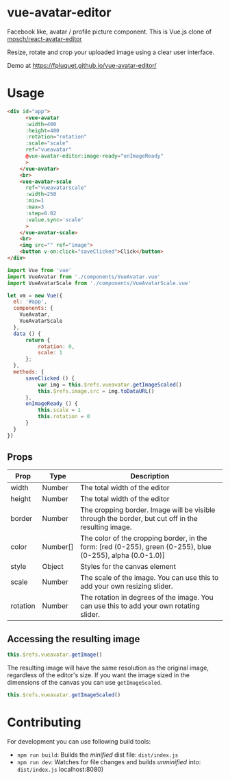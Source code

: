 # vue-avatar-editor

Facebook like, avatar / profile picture component. This is Vue.js clone of <a href="https://github.com/mosch/react-avatar-editor">mosch/react-avatar-editor</a>

Resize, rotate and crop your uploaded image using a clear user interface.

Demo at <a href="https://fpluquet.github.io/vue-avatar-editor/">https://fpluquet.github.io/vue-avatar-editor/</a>

# Usage

```html
<div id="app">
      <vue-avatar
      :width=400
      :height=400
      :rotation="rotation"
      :scale="scale"
      ref="vueavatar"
      @vue-avatar-editor:image-ready="onImageReady"
      >
    </vue-avatar>
    <br>
    <vue-avatar-scale
      ref="vueavatarscale"
      :width=250
      :min=1
      :max=3
      :step=0.02
      :value.sync='scale'
      >
    </vue-avatar-scale>
    <br>
    <img src="" ref="image">
    <button v-on:click="saveClicked">Click</button>
</div>
```

```javascript
import Vue from 'vue'
import VueAvatar from './components/VueAvatar.vue'
import VueAvatarScale from './components/VueAvatarScale.vue'

let vm = new Vue({
  el: '#app',
  components: {
    VueAvatar,
    VueAvatarScale
  },
  data () {
      return {
          rotation: 0,
          scale: 1
      };
  },
  methods: {
      saveClicked () {
          var img = this.$refs.vueavatar.getImageScaled()
          this.$refs.image.src = img.toDataURL()
      },
      onImageReady () {
          this.scale = 1
          this.rotation = 0
      }
  }
})
```

## Props
| Prop                   | Type     | Description
| ---------------------- | -------- | ---------------
| width                  | Number   | The total width of the editor
| height                 | Number   | The total width of the editor
| border                 | Number   | The cropping border. Image will be visible through the border, but cut off in the resulting image.
| color                  | Number[] | The color of the cropping border, in the form: [red (0-255), green (0-255), blue (0-255), alpha (0.0-1.0)]
| style                  | Object   | Styles for the canvas element
| scale                  | Number   | The scale of the image. You can use this to add your own resizing slider.
| rotation               | Number   | The rotation in degrees of the image. You can use this to add your own rotating slider.

## Accessing the resulting image

```javascript
this.$refs.vueavatar.getImage()
```


The resulting image will have the same resolution as the original image, regardless of the editor's size.
If you want the image sized in the dimensions of the canvas you can use `getImageScaled`.


```javascript
this.$refs.vueavatar.getImageScaled()
```


# Contributing

For development you can use following build tools:

* `npm run build`: Builds the *minified* dist file: `dist/index.js`
* `npm run dev`: Watches for file changes and builds *unminified* into: `dist/index.js`
localhost:8080)